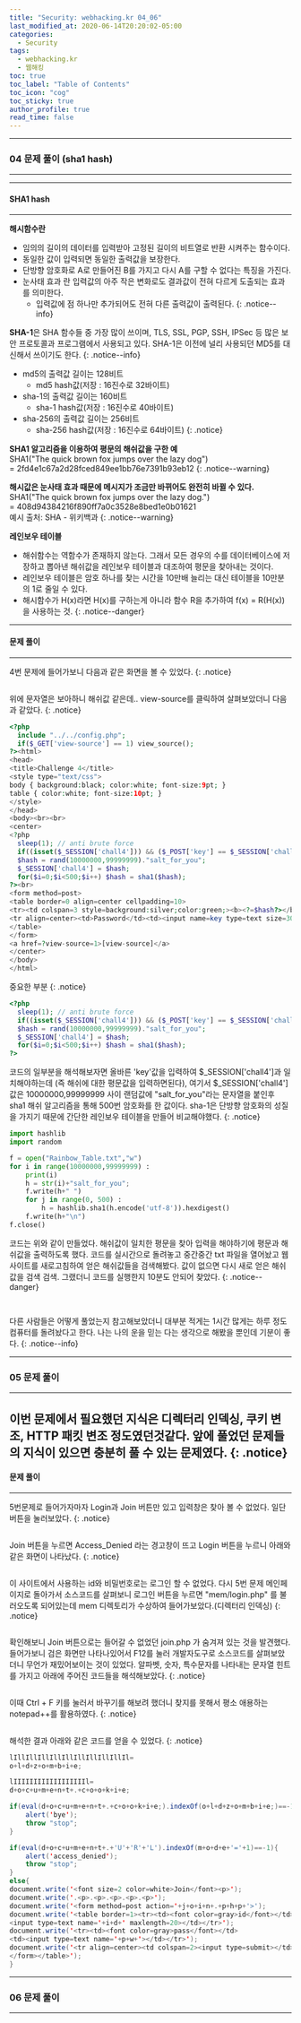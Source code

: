 ```yaml
---
title: "Security: webhacking.kr 04_06"
last_modified_at: 2020-06-14T20:20:02-05:00
categories:
  - Security
tags:
  - webhacking.kr
  - 웹해킹
toc: true 
toc_label: "Table of Contents"
toc_icon: "cog"
toc_sticky: true 
author_profile: true 
read_time: false 
---
```


---
### 04 문제 풀이 (sha1 hash)
---
---
#### SHA1 hash
---

**해시함수란**
* 임의의 길이의 데이터를 입력받아 고정된 길이의 비트열로 반환 시켜주는 함수이다. 
* 동일한 값이 입력되면 동일한 출력값을 보장한다.
* 단방향 암호화로 A로 만들어진 B를 가지고 다시 A를 구할 수 없다는 특징을 가진다.
* 눈사태 효과 란 입력값의 아주 작은 변화로도 결과값이 전혀 다르게 도출되는 효과를 의미한다.
	* 입력값에 점 하나만 추가되어도 전혀 다른 출력값이 출력된다.
{: .notice--info}

**SHA-1**은 SHA 함수들 중 가장 많이 쓰이며, 
TLS, SSL, PGP, SSH, IPSec 등 많은 보안 프로토콜과 프로그램에서 사용되고 있다. 
SHA-1은 이전에 널리 사용되던 MD5를 대신해서 쓰이기도 한다.
{: .notice--info}

* md5의 출력값 길이는 128비트
	* md5 hash값(저장 : 16진수로 32바이트)
* sha-1의 출력값 길이는 160비트
	* sha-1 hash값(저장 : 16진수로 40바이트)
* sha-256의 출력값 길이는 256비트
	* sha-256 hash값(저장 : 16진수로 64바이트)
{: .notice}

**SHA1 알고리즘을 이용하여 평문의 해쉬값을 구한 예**  
SHA1("The quick brown fox jumps over the lazy dog")   
= 2fd4e1c67a2d28fced849ee1bb76e7391b93eb12
{: .notice--warning}

**해시값은 눈사태 효과 때문에 메시지가 조금만 바뀌어도 완전히 바뀔 수 있다.**    
SHA1("The quick brown fox jumps over the lazy dog.")   
= 408d94384216f890ff7a0c3528e8bed1e0b01621   
예시 출처: SHA - 위키백과 
{: .notice--warning}

**레인보우 테이블**  
* 해쉬함수는 역함수가 존재하지 않는다. 그래서 모든 경우의 수를 데이터베이스에 저장하고 
뽑아낸 해쉬값을 레인보우 테이블과 대조하여 평문을 찾아내는 것이다.
* 레인보우 테이블은 암호 하나를 찾는 시간을 10만배 늘리는 대신 테이블을 10만분의 1로 줄일 수 있다.
* 해시함수가 H(x)라면 H(x)를 구하는게 아니라 함수 R을 추가하여 f(x) = R(H(x))을 사용하는 것.
{: .notice--danger}

---
#### 문제 풀이
---

4번 문제에 들어가보니 다음과 같은 화면을 볼 수 있었다.
{: .notice}

<figure class="align-center">
  <img src="{{ site.url }}{{ site.baseurl }}/assets/images/WebHacking.kr/문제4/4-1.JPG" alt="">
  <figcaption> </figcaption>
</figure>

위에 문자열은 보아하니 해쉬값 같은데.. view-source를 클릭하여 살펴보았더니 다음과 같았다.
{: .notice}

```php
<?php
  include "../../config.php";
  if($_GET['view-source'] == 1) view_source();
?><html>
<head>
<title>Challenge 4</title>
<style type="text/css">
body { background:black; color:white; font-size:9pt; }
table { color:white; font-size:10pt; }
</style>
</head>
<body><br><br>
<center>
<?php
  sleep(1); // anti brute force
  if((isset($_SESSION['chall4'])) && ($_POST['key'] == $_SESSION['chall4'])) solve(4);
  $hash = rand(10000000,99999999)."salt_for_you";
  $_SESSION['chall4'] = $hash;
  for($i=0;$i<500;$i++) $hash = sha1($hash);
?><br>
<form method=post>
<table border=0 align=center cellpadding=10>
<tr><td colspan=3 style=background:silver;color:green;><b><?=$hash?></b></td></tr>
<tr align=center><td>Password</td><td><input name=key type=text size=30></td><td><input type=submit></td></tr>
</table>
</form>
<a href=?view-source=1>[view-source]</a>
</center>
</body>
</html>
```

중요한 부분
{: .notice}

```php
<?php
  sleep(1); // anti brute force
  if((isset($_SESSION['chall4'])) && ($_POST['key'] == $_SESSION['chall4'])) solve(4);
  $hash = rand(10000000,99999999)."salt_for_you";
  $_SESSION['chall4'] = $hash;
  for($i=0;$i<500;$i++) $hash = sha1($hash);
?>
```

코드의 일부분을 해석해보자면 올바른 'key'값을 입력하여 $_SESSION['chall4']과 일치해야하는데 (즉 해쉬에 대한 평문값을 입력하면된다),
여기서 $_SESSION['chall4']값은 10000000,99999999 사이 랜덤값에 "salt_for_you"라는 문자열을 붙인후 sha1 해쉬 알고리즘을 통해
500번 암호화를 한 값이다. sha-1은 단방향 암호화의 성질을 가지기 때문에 간단한 레인보우 테이블을 만들어 비교해야했다.
{: .notice}

```python
import hashlib
import random

f = open("Rainbow_Table.txt","w")
for i in range(10000000,99999999) :
    print(i)
    h = str(i)+"salt_for_you";
    f.write(h+" ")
    for j in range(0, 500) :
        h = hashlib.sha1(h.encode('utf-8')).hexdigest()
    f.write(h+"\n")
f.close()
```
코드는 위와 같이 만들었다. 해쉬값이 일치한 평문을 찾아 입력을 해야하기에 평문과 해쉬값을 출력하도록 했다.
코드를 실시간으로 돌려놓고 중간중간 txt 파일을 열어놨고 웹사이트를 새로고침하여 얻은 해쉬값들을 검색해봤다.
값이 없으면 다시 새로 얻은 해쉬값을 검색 검색. 그랬더니 코드를 실행한지 10분도 안되어 찾았다.
{: .notice--danger}

<figure class="align-center">
  <img src="{{ site.url }}{{ site.baseurl }}/assets/images/WebHacking.kr/문제4/4-5.JPG" alt="">
  <figcaption> </figcaption>
</figure>

<figure class="align-center">
  <img src="{{ site.url }}{{ site.baseurl }}/assets/images/WebHacking.kr/문제4/4-6.JPG" alt="">
  <figcaption> </figcaption>
</figure>


다른 사람들은 어떻게 풀었는지 참고해보았더니 대부분 적게는 1시간 많게는 하루 정도 컴퓨터를 돌려놨다고 한다.
나는 나의 운을 믿는 다는 생각으로 해봤을 뿐인데 기분이 좋다.
{: .notice--info}

---
### 05 문제 풀이
---

이번 문제에서 필요했던 지식은 **디렉터리 인덱싱**, **쿠키 변조**, **HTTP 패킷 변조** 정도였던것같다. 
앞에 풀었던 문제들의 지식이 있으면 충분히 풀 수 있는 문제였다.
{: .notice}
---
#### 문제 풀이
---

5번문제로 들어가자마자 Login과 Join 버튼만 있고 입력창은 찾아 볼 수 없었다. 일단 버튼을 눌러보았다.
{: .notice}
<figure class="align-center">
  <img src="{{ site.url }}{{ site.baseurl }}/assets/images/WebHacking.kr/문제5/5-1.JPG" alt="">
  <figcaption> </figcaption>
</figure>

Join 버튼을 누르면 Access_Denied 라는 경고창이 뜨고 Login 버튼을 누르니 아래와 같은 화면이 나타났다.
{: .notice}
<figure class="align-center">
  <img src="{{ site.url }}{{ site.baseurl }}/assets/images/WebHacking.kr/문제5/5-2.JPG" alt="">
  <figcaption> </figcaption>
</figure>

이 사이트에서 사용하는 id와 비밀번호로는 로그인 할 수 없었다.
다시 5번 문제 메인페이지로 돌아가서 소스코드를 살펴보니 로그인 버튼을 누르면 
"mem/login.php" 를 불러오도록 되어있는데 mem 디렉토리가 수상하여 들어가보았다.(디렉터리 인덱싱)
{: .notice}
<figure class="align-center">
  <img src="{{ site.url }}{{ site.baseurl }}/assets/images/WebHacking.kr/문제5/5-2-1.JPG" alt="">
  <figcaption> </figcaption>
</figure>

확인해보니 Join 버튼으로는 들어갈 수 없었던 join.php 가 숨겨져 있는 것을 발견했다. 들어가보니 검은 화면만 나타나있어서 F12를 눌러
개발자도구로 소스코드를 살펴보았더니 무언가 재밌어보이는 것이 있었다. 알파벳, 숫자, 특수문자를 나타내는 문자열 힌트를 가지고 아래에 
주어진 코드들을 해석해보았다.
{: .notice}
<figure class="align-center">
  <img src="{{ site.url }}{{ site.baseurl }}/assets/images/WebHacking.kr/문제5/5-3.JPG" alt="">
  <figcaption> </figcaption>
</figure>
 이때 Ctrl + F 키를 눌러서 바꾸기를 해보려 했더니 찾지를 못해서 평소 애용하는 notepad++를 활용하였다.
{: .notice}
<figure class="align-center">
  <img src="{{ site.url }}{{ site.baseurl }}/assets/images/WebHacking.kr/문제5/5-4.JPG" alt="">
  <figcaption> </figcaption>
</figure>

해석한 결과 아래와 같은 코드를 얻을 수 있었다.
{: .notice}

```java
lIllIllIllIllIllIllIllIllIllIl=
o+l+d+z+o+m+b+i+e;

lIIIIIIIIIIIIIIIIIIl=
d+o+c+u+m+e+n+t+.+c+o+o+k+i+e;

if(eval(d+o+c+u+m+e+n+t+.+c+o+o+k+i+e;).indexOf(o+l+d+z+o+m+b+i+e;)==-1){
	alert('bye');
	throw "stop";
}

if(eval(d+o+c+u+m+e+n+t+.+'U'+'R'+'L').indexOf(m+o+d+e+'='+1)==-1){
	alert('access_denied');
	throw "stop";
}
else{
document.write('<font size=2 color=white>Join</font><p>');
document.write('.<p>.<p>.<p>.<p>.<p>');
document.write('<form method=post action='+j+o+i+n+.+p+h+p+'>');
document.write('<table border=1><tr><td><font color=gray>id</font></td><td>
<input type=text name='+i+d+' maxlength=20></td></tr>');
document.write('<tr><td><font color=gray>pass</font></td>
<td><input type=text name='+p+w+'></td></tr>');
document.write('<tr align=center><td colspan=2><input type=submit></td></tr>
</form></table>');
}
```

---
### 06 문제 풀이
---

